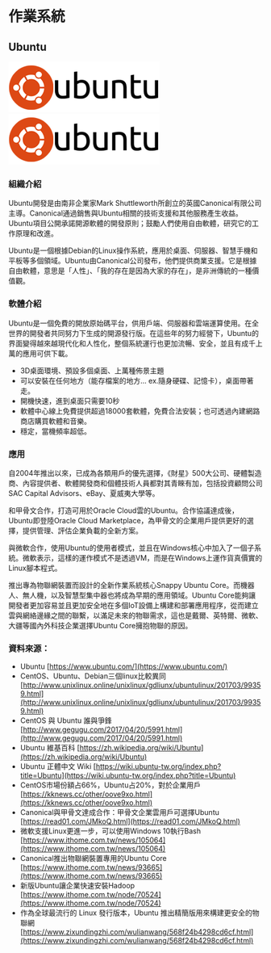 # **作業系統**

## **Ubuntu**

![](/assets/下載.png)![](/assets/ubuntu.png)

### 組織介紹

Ubuntu開發是由南非企業家Mark Shuttleworth所創立的英國Canonical有限公司主導。Canonical通過銷售與Ubuntu相關的技術支援和其他服務產生收益。Ubuntu項目公開承諾開源軟體的開發原則；鼓勵人們使用自由軟體，研究它的工作原理和改進。

Ubuntu是一個根據Debian的Linux操作系統，應用於桌面、伺服器、智慧手機和平板等多個領域。Ubuntu由Canonical公司發布，他們提供商業支援。它是根據自由軟體，意思是「人性」、「我的存在是因為大家的存在」，是非洲傳統的一種價值觀。

### 軟體介紹

Ubuntu是一個免費的開放原始碼平台，供用戶端、伺服器和雲端運算使用。在全世界的開發者共同努力下生成的開源發行版。在這些年的努力經營下，Ubuntu的界面變得越來越現代化和人性化，整個系統運行也更加流暢、安全，並且有成千上萬的應用可供下載。

* 3D桌面環境、預設多個桌面、上萬種佈景主題
* 可以安裝在任何地方（能存檔案的地方... ex.隨身硬碟、記憶卡），桌面帶著走。
* 開機快速，進到桌面只需要10秒
* 軟體中心線上免費提供超過18000套軟體，免費合法安裝；也可透過內建網路商店購買軟體和音樂。
* 穩定，當機頻率超低。

### 應用

自2004年推出以來，已成為各類用戶的優先選擇，《財星》500大公司、硬體製造商、內容提供者、軟體開發商和個體技術人員都對其青睞有加，包括投資顧問公司SAC Capital Advisors、eBay、夏威夷大學等。

和甲骨文合作，打造可用於Oracle Cloud雲的Ubuntu。合作協議達成後，Ubuntu即登陸Oracle Cloud Marketplace，為甲骨文的企業用戶提供更好的選擇，提供管理、評估企業負載的全新方案。

與微軟合作，使用Ubuntu的使用者模式，並且在Windows核心中加入了一個子系統。微軟表示，這樣的運作模式不是透過VM，而是在Windows上運作貨真價實的Linux腳本程式。

推出專為物聯網裝置而設計的全新作業系統核心Snappy Ubuntu Core。而機器人、無人機，以及智慧型集中器也將成為早期的應用領域。Ubuntu Core能夠讓開發者更加容易並且更加安全地在多個IoT設備上構建和部署應用程序，從而建立雲與網絡邊緣之間的聯繫，以滿足未來的物聯需求，這也是戴爾、英特爾、微軟、大疆等國內外科技企業選擇Ubuntu Core擁抱物聯的原因。

### 資料來源：

* Ubuntu [https://www.ubuntu.com/](https://www.ubuntu.com/)
* CentOS、Ubuntu、Debian三個linux比較異同 [http://www.unixlinux.online/unixlinux/gdliunx/ubuntulinux/201703/99359.html](http://www.unixlinux.online/unixlinux/gdliunx/ubuntulinux/201703/99359.html)
* CentOS 與 Ubuntu 誰與爭鋒 [http://www.gegugu.com/2017/04/20/5991.html](http://www.gegugu.com/2017/04/20/5991.html)
* Ubuntu 維基百科 [https://zh.wikipedia.org/wiki/Ubuntu](https://zh.wikipedia.org/wiki/Ubuntu)
* Ubuntu 正體中文 Wiki [https://wiki.ubuntu-tw.org/index.php?title=Ubuntu](https://wiki.ubuntu-tw.org/index.php?title=Ubuntu)
* CentOS市場份額占66%，Ubuntu占20%，對於企業用戶
   [https://kknews.cc/other/oove9xo.html](https://kknews.cc/other/oove9xo.html)
* Canonical與甲骨文達成合作：甲骨文企業雲用戶可選擇Ubuntu
   [https://read01.com/JMkoQ.html](https://read01.com/JMkoQ.html)
* 微軟支援Linux更進一步，可以使用Windows 10執行Bash [https://www.ithome.com.tw/news/105064](https://www.ithome.com.tw/news/105064)
* Canonical推出物聯網裝置專用的Ubuntu Core [https://www.ithome.com.tw/news/93665](https://www.ithome.com.tw/news/93665)
* 新版Ubuntu讓企業快速安裝Hadoop [https://www.ithome.com.tw/node/70524](https://www.ithome.com.tw/node/70524)
* 作為全球最流行的 Linux 發行版本，Ubuntu 推出精簡版用來構建更安全的物聯網[https://www.zixundingzhi.com/wulianwang/568f24b4298cd6cf.html](https://www.zixundingzhi.com/wulianwang/568f24b4298cd6cf.html)



